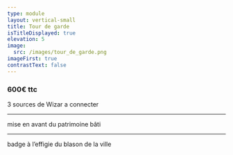 ```yaml
---
type: module
layout: vertical-small
title: Tour de garde
isTitleDisplayed: true
elevation: 5
image:
  src: /images/tour_de_garde.png
imageFirst: true
contrastText: false
---
```

### 600€ ttc
3 sources de Wizar a connecter

---
mise en avant du patrimoine bâti

---
badge à l’effigie du blason de la ville
